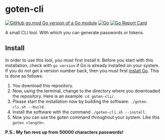 # goten-cli

[![GitHub go.mod Go version of a Go module](https://img.shields.io/github/go-mod/go-version/gowizzard/goten-cli.svg)](https://golang.org/) [![Go](https://github.com/gowizzard/goten-cli/actions/workflows/go.yml/badge.svg)](https://github.com/gowizzard/goten-cli/actions/workflows/go.yml) [![Go Report Card](https://goreportcard.com/badge/github.com/gowizzard/goten-cli)](https://goreportcard.com/report/github.com/gowizzard/goten-cli)

A small CLI tool. With which you can generate passwords or tokens.

## Install

In order to use this tool, you must first install it. Before you start with this installation, check with `go version` if Go is already installed on your system. If you do not get a version number back, then you must first [install Go](https://go.dev/doc/install). This is done as follows:

1) You download this repository.
2) Now, using the terminal, change to the directory where you downloaded the repository. Here is an example: `cd goten-cli/`.
3) Please start the installation now by building the software: `./goten-cli.sh --build`.
4) Install the software with the command `./goten-cli.sh --install`.
5) Now you can use the goten command throughout your system. Like this `goten <length>`.
   
**P.S.: My fan revs up from 50000 characters passwords!**